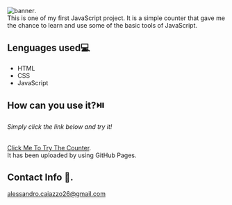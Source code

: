![banner](../assetts/img/counter-banner.png).<br>
This is one of my first JavaScript project. 
It is a simple counter that gave me the chance to learn and use some of the basic tools of JavaScript.

## Lenguages used:computer:
- HTML
- CSS
- JavaScript

## How can you use it?:play_or_pause_button:
###### Simply click the link below and try it!
[Click Me To Try The Counter](https://alessandro-caiazzo.github.io/counter-javaScript/).<br>
It has been uploaded by using GitHub Pages.

## Contact Info :e-mail:.
 alessandro.caiazzo26@gmail.com



